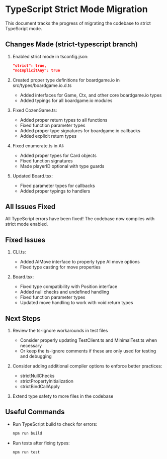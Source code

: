 # TypeScript Strict Mode Migration

This document tracks the progress of migrating the codebase to strict TypeScript mode.

## Changes Made (strict-typescript branch)

1. Enabled strict mode in tsconfig.json:
   ```json
   "strict": true,
   "noImplicitAny": true
   ```

2. Created proper type definitions for boardgame.io in src/types/boardgame.io.d.ts
   - Added interfaces for Game, Ctx, and other core boardgame.io types
   - Added typings for all boardgame.io modules

3. Fixed CozenGame.ts:
   - Added proper return types to all functions
   - Fixed function parameter types
   - Added proper type signatures for boardgame.io callbacks
   - Added explicit return types

4. Fixed enumerate.ts in AI:
   - Added proper types for Card objects
   - Fixed function signatures
   - Made playerID optional with type guards

5. Updated Board.tsx:
   - Fixed parameter types for callbacks
   - Added proper typings to handlers

## All Issues Fixed

All TypeScript errors have been fixed! The codebase now compiles with strict mode enabled.

## Fixed Issues

1. CLI.ts:
   - Added AIMove interface to properly type AI move options
   - Fixed type casting for move properties

2. Board.tsx:
   - Fixed type compatibility with Position interface
   - Added null checks and undefined handling
   - Fixed function parameter types
   - Updated move handling to work with void return types

## Next Steps

1. Review the ts-ignore workarounds in test files
   - Consider properly updating TestClient.ts and MinimalTest.ts when necessary
   - Or keep the ts-ignore comments if these are only used for testing and debugging

2. Consider adding additional compiler options to enforce better practices:
   - strictNullChecks
   - strictPropertyInitialization
   - strictBindCallApply

3. Extend type safety to more files in the codebase

## Useful Commands

- Run TypeScript build to check for errors:
  ```bash
  npm run build
  ```

- Run tests after fixing types:
  ```bash
  npm run test
  ```